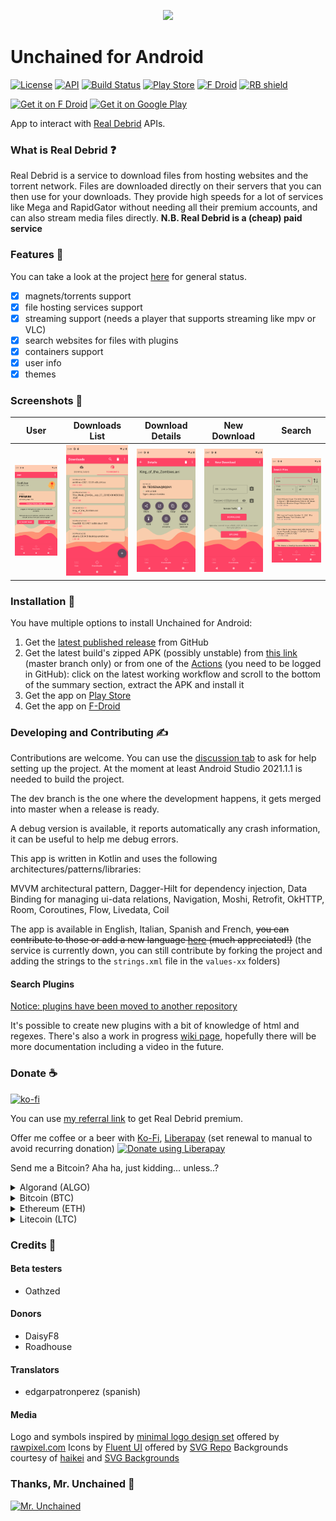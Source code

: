 <p align="center">
  <img width="300" src="https://raw.githubusercontent.com/LivingWithHippos/unchained-android/master/extra_assets/graphics/logo.svg">
</p>

# Unchained for Android

[![License](https://img.shields.io/badge/License-GPLv3-blue.svg)](https://www.gnu.org/licenses/gpl-3.0)   [![API](https://img.shields.io/badge/API-22%2B-brightgreen.svg?style=flat)](https://android-arsenal.com/api?level=22)    [![Build Status](https://img.shields.io/github/actions/workflow/status/LivingWithHippos/unchained-android/build.yaml?branch=master)](https://github.com/LivingWithHippos/unchained-android/actions)    [![Play Store](https://img.shields.io/badge/play%20store-available-brightgreen)](https://play.google.com/store/apps/details?id=com.github.livingwithhippos.unchained)      [![F Droid](https://img.shields.io/f-droid/v/com.github.livingwithhippos.unchained)](https://f-droid.org/packages/com.github.livingwithhippos.unchained/) [<img src="https://shields.rbtlog.dev/simple/com.github.livingwithhippos.unchained" alt="RB shield">](https://shields.rbtlog.dev/com.github.livingwithhippos.unchained)


<a href='https://f-droid.org/packages/com.github.livingwithhippos.unchained/'><img  alt='Get it on F Droid' src="https://fdroid.gitlab.io/artwork/badge/get-it-on.png" height="75"/></a>  <a href='https://play.google.com/store/apps/details?id=com.github.livingwithhippos.unchained'><img alt='Get it on Google Play' src='https://play.google.com/intl/en_us/badges/static/images/badges/en_badge_web_generic.png' height="75"/></a> 





App to interact with [Real Debrid](https://real-debrid.com/) APIs.

### What is Real Debrid :question:

Real Debrid is a service to download files from hosting websites and the torrent network.
Files are downloaded directly on their servers that you can then use for your downloads.
They provide high speeds for a lot of services like Mega and RapidGator without needing 
all their premium accounts, and can also stream media files directly. 
**N.B. Real Debrid is a (cheap) paid service**

### Features :memo:

You can take a look at the project [here](https://github.com/LivingWithHippos/unchained-android/projects/1) for general status.

- [x] magnets/torrents support
- [x] file hosting services support
- [x] streaming support (needs a player that supports streaming like mpv or VLC)
- [x] search websites for files with plugins
- [x] containers support
- [x] user info
- [x] themes

### Screenshots :iphone:

| User  | Downloads List | Download Details | New Download | Search |
| ------------- | ------------- | ------------- |------------- |------------- |
| <img width="150" src="/fastlane/metadata/android/en-US/images/phoneScreenshots/1.png?raw=true" alt="User Screen"> | <img width="150" src="/fastlane/metadata/android/en-US/images/phoneScreenshots/2.png?raw=true" alt="List of downloads"> | <img width="150" src="/fastlane/metadata/android/en-US/images/phoneScreenshots/3.png?raw=true" alt="Download details screen">  | <img width="150" src="/fastlane/metadata/android/en-US/images/phoneScreenshots/4.png?raw=true" alt="New download screen">  | <img width="150" src="/fastlane/metadata/android/en-US/images/phoneScreenshots/5.png?raw=true" alt="Search screen">  |


### Installation :calling:

You have multiple options to install Unchained for Android:

1. Get the [latest published release](https://github.com/LivingWithHippos/unchained-android/releases) from GitHub
2. Get the latest build's zipped APK (possibly unstable) from [this link](https://nightly.link/LivingWithHippos/unchained-android/workflows/build.yaml/master) (master branch only) or from one of the [Actions](https://github.com/LivingWithHippos/unchained-android/actions) (you need to be logged in GitHub): click on the latest working workflow and scroll to the bottom of the summary section, extract the APK and install it
3. Get the app on [Play Store](https://play.google.com/store/apps/details?id=com.github.livingwithhippos.unchained)
4. Get the app on [F-Droid](https://f-droid.org/packages/com.github.livingwithhippos.unchained/)

### Developing and Contributing :writing_hand:

Contributions are welcome. You can use the [discussion tab](https://github.com/LivingWithHippos/unchained-android/discussions) to ask for help setting up the project. At the moment at least Android Studio 2021.1.1 is needed to build the project.

The dev branch is the one where the development happens, it gets merged into master when a release is ready.

A debug version is available, it reports automatically any crash information, it can be useful to help me debug errors.

This app is written in Kotlin and uses the following architectures/patterns/libraries:

MVVM architectural pattern, Dagger-Hilt for dependency injection, Data Binding for managing ui-data relations, Navigation, Moshi, Retrofit, OkHTTP, Room, Coroutines, Flow, Livedata, Coil

The app is available in English, Italian, Spanish and French, ~~you can contribute to those or add a new language [here](https://localization.professiona.li/engage/unchained-for-android/) (much appreciated!)~~ (the service is currently down, you can still contribute by forking the project and adding the strings to the `strings.xml` file in the `values-xx` folders)

#### Search Plugins

[Notice: plugins have been moved to another repository](https://gitlab.com/LivingWithHippos/unchained-plugins)

It's possible to create new plugins with a bit of knowledge of html and regexes. There's also a work in progress [wiki page](https://github.com/LivingWithHippos/unchained-android/wiki/Search-Engine), hopefully there will be more documentation including a video in the future.

### Donate :coffee:

[![ko-fi](https://ko-fi.com/img/githubbutton_sm.svg)](https://ko-fi.com/E1E412NFX7)

You can use [my referral link](http://real-debrid.com/?id=78841) to get Real Debrid premium.

Offer me coffee or a beer with [Ko-Fi](https://ko-fi.com/livingwithhippos), [Liberapay](https://liberapay.com/LivingWithHippos/donate) (set renewal to manual to avoid recurring donation) <noscript><a href="https://liberapay.com/LivingWithHippos/donate"><img alt="Donate using Liberapay" src="https://liberapay.com/assets/widgets/donate.svg"></a></noscript>

Send me a Bitcoin? Aha ha, just kidding… unless..?

<details>
<summary>Algorand (ALGO)</summary>
<br>
TO5D7VGONQRZR7P52EF2C3RJWLYNDA3E53F6SO3XCEGUHMSS3EH3D3TG6I
</details>

<details>
<summary>Bitcoin (BTC)</summary>
<br>
1PNZXRz77idWGhbMTRTG8iAuqnYY6tatb7
</details>

<details>
<summary>Ethereum (ETH)</summary>
<br>
0xf97bb71c898ac6d71c9fe065138b7134009f0599
</details>

<details>
<summary>Litecoin (LTC)</summary>
<br>
LWeoBVVmaYAiZ3oGaLAV9sV2dvY62XxdCF
</details>

### Credits :crown:

#### Beta testers

- Oathzed

#### Donors

- DaisyF8
- Roadhouse

#### Translators

- edgarpatronperez (spanish)

#### Media

Logo and symbols inspired by [minimal logo design set](https://www.rawpixel.com/image/843352/minimal-logo-designs-set) offered by [rawpixel.com](https://www.rawpixel.com)
Icons by [Fluent UI](https://www.svgrepo.com/collection/fluent-ui-icons-outlined/) offered by [SVG Repo](https://www.svgrepo.com/)
Backgrounds courtesy of [haikei](https://haikei.app/) and [SVG Backgrounds](https://www.svgbackgrounds.com/)

### Thanks, Mr. Unchained :muscle:

<a href="https://imgbb.com/"><img src="https://i.ibb.co/grzjQsT/Oliva.jpg" width=300 alt="Mr. Unchained" border="0"></a>


